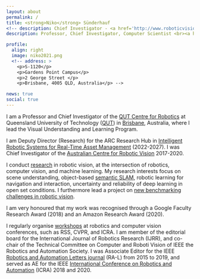 ```yaml
---
layout: about
permalink: /
title: <strong>Niko</strong> Sünderhauf
<!-- description: Chief Investigator - <a href='http://www.roboticvision.org'>Australian Centre for Robotic Vision</a> <br> Senior Lecturer - <a href='http://www.qut.edu.au'>Queensland University of Technology</a>, Brisbane, Australia -->
description: Professor, Chief Investigator, Computer Scientist <br><a href='http://www.qcr.ai'> – creating robots that see and understand the world – </a>

profile:
  align: right
  image: niko2021.png
  <!-- address: >
    <p>S-1120</p>
    <p>Gardens Point Campus</p>
    <p>2 George Street </p>
    <p>Brisbane, 4005 QLD, Australia</p> -->

news: true
social: true
---
```


I am a Professor and Chief Investigator of the [QUT Centre for Robotics](https://research.qut.edu.au/qcr/) at Queensland University of Technology ([QUT](http://www.qut.edu.au)) in [Brisbane](http://www.lensaloft.com.au/Interactive_tour/BrisbaneDusk/Brisbane.html), Australia, where I lead the Visual Understanding and Learning Program. 

I am Deputy Director (Research) for the ARC Research Hub in [Intelligent Robotic Systems for Real-Time Asset Management](www.ariamhub.com) (2022-2027). I was Chief Investigator of the [Australian Centre for Robotic Vision](http://www.roboticvision.org) 2017-2020.

I conduct [research](projects) in robotic vision, at the intersection of robotics, computer vision, and machine learning. My research interests focus on scene understanding, object-based [semantic SLAM](http://www.semanticslam.ai), robotic learning for navigation and interaction, uncertainty and reliability of deep learning in open set conditions. I furthermore lead a project on [new benchmarking challenges in robotic vision](http://www.roboticvisionchallenge.org).

I am very honoured that my work was recognised through a Google Faculty Research Award (2018) and an Amazon Research Award (2020).

I regularly organise [workshops](workshops) at robotics and computer vision conferences, such as RSS, CVPR, and ICRA. I am member of the editorial board for the International Journal of Robotics Research (IJRR), and co-chair of the Technical Committee on Computer and Roboti Vision of IEEE the Robotics and Automation Society.  I was Associate Editor for the IEEE [Robotics and Automation Letters journal](http://www.ieee-ras.org/publications/ra-l) (RA-L) from 2015 to 2019, and served as AE for the IEEE [International Conference on Robotics and Automation](http://www.icra2018.org) (ICRA) 2018 and 2020.
